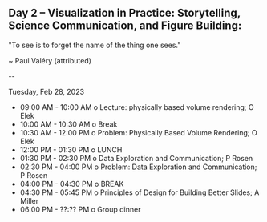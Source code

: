 ## Day 2 – Visualization in Practice: Storytelling, Science Communication, and Figure Building: 

"To see is to forget the name of the thing one sees." 

~ Paul Valéry (attributed) 

-- 

Tuesday, Feb 28, 2023

* 09:00 AM - 10:00 AM o Lecture: physically based volume rendering; O Elek 
* 10:00 AM - 10:30 AM o Break 
* 10:30 AM - 12:00 PM o Problem: Physically Based Volume Rendering; O Elek 
* 12:00 PM - 01:30 PM o LUNCH 
* 01:30 PM - 02:30 PM o Data Exploration and Communication; P Rosen
* 02:30 PM - 04:00 PM o Problem: Data Exploration and Communication; P Rosen
* 04:00 PM - 04:30 PM o BREAK 
* 04:30 PM - 05:45 PM o Principles of Design for Building Better Slides; A Miller
* 06:00 PM - ??:?? PM o Group dinner
